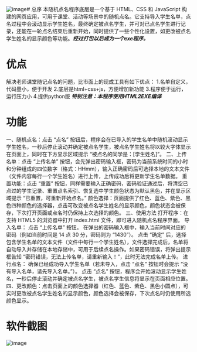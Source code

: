 ![image](https://github.com/user-attachments/assets/c67f056b-1c66-401f-b984-2b15869230b7)# 总序
本随机点名程序底层是一个基于 HTML、CSS 和 JavaScript 构建的网页应用，可用于课堂、活动等场景中的随机点名。它支持导入学生名单，点名过程中会滚动显示学生姓名，最终确定被点名学生，并可对已点名学生进行记录，还能在一轮点名结束后重新开始，同时提供了一些个性化设置，如更改被点名学生姓名的显示颜色等功能。_**经过打包以后成为一个exe程序。**_
# 优点
解决老师课堂随记点名的问题，比市面上的现成工具有如下优点： 1.名单自定义，代码量小，便于开发 2.底层是html+css+js，方便增加新功能 3.程序便于运行，运行压力小 4.提供python版 _**特别注意：本程序使用HTML2EXE编译**_
# 功能
一、随机点名：点击 “点名” 按钮后，程序会在已导入的学生名单中随机滚动显示学生姓名，一秒后停止滚动并确定被点名学生，被点名学生姓名将以较大字体显示在页面上，同时在下方显示区域提示 “被点名的同学是：[学生姓名]”。
二、上传名单：点击 “上传名单” 按钮，会先弹出密码输入框，密码为当前系统时间的小时和分钟组成的四位数字（格式：HHmm），输入正确密码后可选择本地的文本文件（文件内容每行一个学生姓名）进行上传，上传成功后将更新学生名单数据。
重置功能：点击 “重置” 按钮，同样需要输入正确密码，密码验证通过后，将清空已点过的学生记录、重置点名索引、恢复选中学生颜色状态为默认黑色，并在显示区域提示 “已重置，可重新开始点名。”
颜色选择：页面提供了红色、蓝色、紫色、黑色四种颜色的选择器，点击可改变被点名学生姓名的显示颜色，颜色状态会被保存，下次打开页面或点名时仍保持上次选择的颜色。
三、使用方法
打开程序：在支持 HTML5 的浏览器中打开 index.html 文件，即可进入随机点名程序界面。
导入名单：
点击 “上传名单” 按钮。
在弹出的密码输入框中，输入当前时间对应的密码（例如当前时间是 14 点 30 分，密码则为 “1430”）。
点击 “确定” 后，选择包含学生名单的文本文件（文件中每行一个学生姓名），文件选择完成后，名单将自动导入并存储在本地存储中，可用于后续点名操作。如果密码错误，将弹出提示框告知 “密码错误，无法上传名单，请重新输入！”，此时无法完成名单上传。
进行点名：
确保已经成功导入学生名单（若未导入，点击 “点名” 按钮时会提示 “没有导入名单，请先导入名单。”）。
点击 “点名” 按钮，程序会开始滚动显示学生姓名，一秒后停止滚动并确定被点名学生，被点名学生信息将显示在页面相应位置。
四、更改颜色：点击页面上的颜色选择器（红色、蓝色、紫色、黑色小圆点），可实时更改被点名学生姓名的显示颜色，颜色选择会被保存，下次点名时仍使用所选颜色显示。
# 软件截图
![image](https://github.com/user-attachments/assets/c72b2a90-eeb6-4d32-841e-cbfca89c7cf6)





